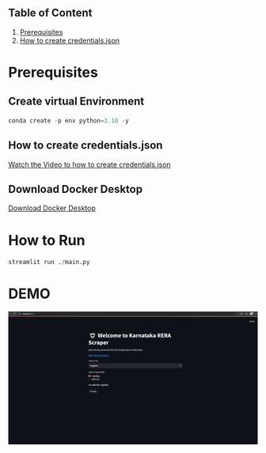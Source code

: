 ## Table of Content
1. [Prerequisites](#Prerequisites)
2. [How to create credentials.json](how-to-create-credentials.json)

# Prerequisites

## Create virtual Environment
```python
conda create -p env python=3.10 -y
```

## How to create credentials.json
[Watch the Video to how to create credentials.json](https://youtu.be/k_PB4ORz2r0?si=aIw30wu4buzkaPB-)

## Download Docker Desktop
[Download Docker Desktop](https://www.docker.com/products/docker-desktop/)

# How to Run

```python
streamlit run ./main.py
```

# DEMO

![Alt Text](media\ui_pic.jpeg)